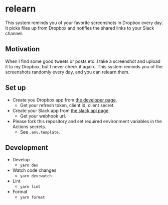 # relearn
This system reminds you of your favorite screenshots in Dropbox every day. It picks files up from Dropbox and notifies the shared links to your Slack channel.

## Motivation
When I find some good tweets or posts etc..I take a screenshot and upload it to my Dropbox, but I never check it again...This system reminds you of the screenshots randomly every day, and you can relearn them.

## Set up
- Create you Dropbox app from [the developer page](https://www.dropbox.com/developers/documentation).
  - Get your refresh token, client id, client secret.
- Create your Slack app from [the slack api page](https://api.slack.com/apps).
  - Get your webhook url.
- Please fork this repository and set required environment variables in the Actions secrets.
  - See `.env.template`.

## Development
- Develop
  - `yarn dev`
- Watch code changes
  - `yarn dev:watch`
- Lint
  - `yarn lint`
- Format
  - `yarn format`
